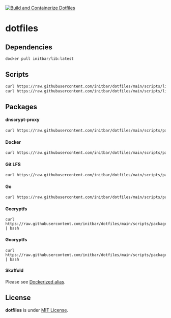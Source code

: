 [![Build and Containerize Dotfiles](https://github.com/initbar/dotfiles/actions/workflows/docker-build-deploy.yml/badge.svg?branch=main)](https://github.com/initbar/dotfiles/actions/workflows/docker-build-deploy.yml)

# dotfiles

## Dependencies

```bash
docker pull initbar/lib:latest
```

## Scripts

```bash
curl https://raw.githubusercontent.com/initbar/dotfiles/main/scripts/linux-cli.sh | bash
curl https://raw.githubusercontent.com/initbar/dotfiles/main/scripts/linux-gui.sh | bash
```

## Packages

#### dnscrypt-proxy

```bash
curl https://raw.githubusercontent.com/initbar/dotfiles/main/scripts/packages/dnscrypt-proxy.sh | bash
```

#### Docker

```bash
curl https://raw.githubusercontent.com/initbar/dotfiles/main/scripts/packages/docker.sh | bash
```

#### Git LFS

```bash
curl https://raw.githubusercontent.com/initbar/dotfiles/main/scripts/packages/git-lfs.sh | bash
```

#### Go

```bash
curl https://raw.githubusercontent.com/initbar/dotfiles/main/scripts/packages/go.sh | bash
```

#### Gocryptfs

```
curl https://raw.githubusercontent.com/initbar/dotfiles/main/scripts/packages/gocryptfs.sh | bash
```

#### Gocryptfs

```
curl https://raw.githubusercontent.com/initbar/dotfiles/main/scripts/packages/gocryptfs.sh | bash
```

#### Skaffold

Please see [Dockerized alias](./internal/cli/bash/bash_aliases.sh).

## License

**dotfiles** is under [MIT License](./LICENSE).

